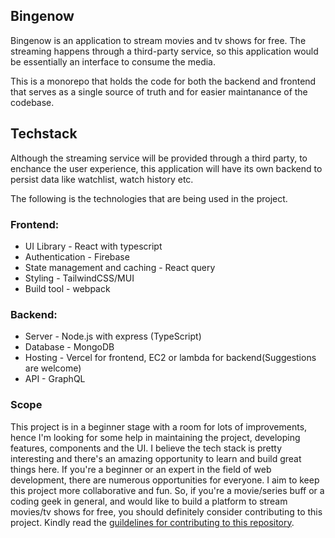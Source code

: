 ## Bingenow

Bingenow is an application to stream movies and tv shows for free. 
The streaming happens through a third-party service, so this application would be essentially an interface to consume the media.


This is a monorepo that holds the code for both the backend and frontend that serves as a single source of truth and for easier maintanance of the codebase.

## Techstack

Although the streaming service will be provided through a third party, to enchance the user experience,
this application will have its own backend to persist data like watchlist, watch history etc.

The following is the technologies that are being used in the project.

### Frontend:

- UI Library - React with typescript
- Authentication - Firebase
- State management and caching - React query
- Styling - TailwindCSS/MUI
- Build tool - webpack


### Backend:

- Server - Node.js with express (TypeScript)
- Database - MongoDB
- Hosting - Vercel for frontend, EC2 or lambda for backend(Suggestions are welcome)
- API - GraphQL


### Scope

This project is in a beginner stage with a room for lots of improvements, hence I'm looking for some help in maintaining the project, developing features, components and the UI. I believe the tech stack is pretty interesting and there's an amazing opportunity to learn and build great things here. 
If you're a beginner or an expert in the field of web development, there are numerous opportunities for everyone. I aim to keep this project more collaborative and fun. So, if you're a movie/series buff or a coding geek in general, and would like to build a platform to stream movies/tv shows for free, you should definitely consider contributing to this project. Kindly read the [guildelines for contributing to this repository](https://github.com/prajwalkulkarni/bingenow/blob/main/CONTRIBUTING.md).
